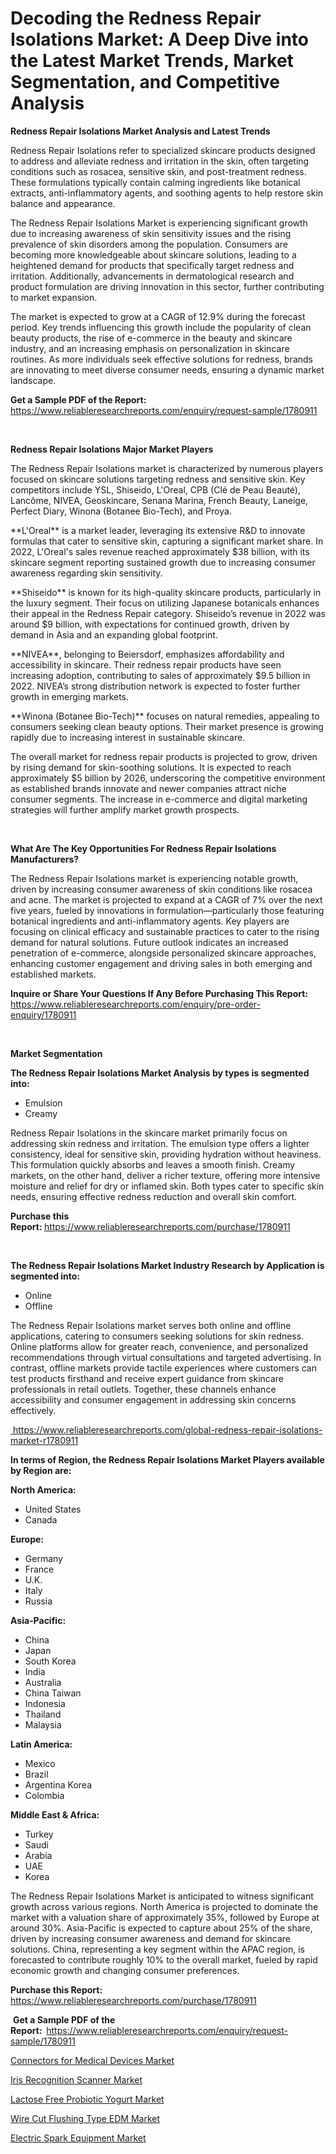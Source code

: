 <p><h1>Decoding the Redness Repair Isolations Market: A Deep Dive into the Latest Market Trends, Market Segmentation, and Competitive Analysis</h1></p><p><strong>Redness Repair Isolations Market Analysis and Latest Trends</strong></p>
<p><p>Redness Repair Isolations refer to specialized skincare products designed to address and alleviate redness and irritation in the skin, often targeting conditions such as rosacea, sensitive skin, and post-treatment redness. These formulations typically contain calming ingredients like botanical extracts, anti-inflammatory agents, and soothing agents to help restore skin balance and appearance.</p><p>The Redness Repair Isolations Market is experiencing significant growth due to increasing awareness of skin sensitivity issues and the rising prevalence of skin disorders among the population. Consumers are becoming more knowledgeable about skincare solutions, leading to a heightened demand for products that specifically target redness and irritation. Additionally, advancements in dermatological research and product formulation are driving innovation in this sector, further contributing to market expansion.</p><p>The market is expected to grow at a CAGR of 12.9% during the forecast period. Key trends influencing this growth include the popularity of clean beauty products, the rise of e-commerce in the beauty and skincare industry, and an increasing emphasis on personalization in skincare routines. As more individuals seek effective solutions for redness, brands are innovating to meet diverse consumer needs, ensuring a dynamic market landscape.</p></p>
<p><strong>Get a Sample PDF of the Report:&nbsp;</strong> <a href="https://www.reliableresearchreports.com/enquiry/request-sample/1780911?utm_campaign=11&utm_medium=2&utm_source=Github&utm_content=ia&utm_term=09102024&utm_id=redness-repair-isolations">https://www.reliableresearchreports.com/enquiry/request-sample/1780911</a></p>
<p>&nbsp;</p>
<p><strong>Redness Repair Isolations Major Market Players</strong></p>
<p><p>The Redness Repair Isolations market is characterized by numerous players focused on skincare solutions targeting redness and sensitive skin. Key competitors include YSL, Shiseido, L'Oreal, CPB (Clé de Peau Beauté), Lancôme, NIVEA, Geoskincare, Senana Marina, French Beauty, Laneige, Perfect Diary, Winona (Botanee Bio-Tech), and Proya.</p><p>**L'Oreal** is a market leader, leveraging its extensive R&D to innovate formulas that cater to sensitive skin, capturing a significant market share. In 2022, L'Oreal's sales revenue reached approximately $38 billion, with its skincare segment reporting sustained growth due to increasing consumer awareness regarding skin sensitivity.</p><p>**Shiseido** is known for its high-quality skincare products, particularly in the luxury segment. Their focus on utilizing Japanese botanicals enhances their appeal in the Redness Repair category. Shiseido’s revenue in 2022 was around $9 billion, with expectations for continued growth, driven by demand in Asia and an expanding global footprint.</p><p>**NIVEA**, belonging to Beiersdorf, emphasizes affordability and accessibility in skincare. Their redness repair products have seen increasing adoption, contributing to sales of approximately $9.5 billion in 2022. NIVEA’s strong distribution network is expected to foster further growth in emerging markets.</p><p>**Winona (Botanee Bio-Tech)** focuses on natural remedies, appealing to consumers seeking clean beauty options. Their market presence is growing rapidly due to increasing interest in sustainable skincare.</p><p>The overall market for redness repair products is projected to grow, driven by rising demand for skin-soothing solutions. It is expected to reach approximately $5 billion by 2026, underscoring the competitive environment as established brands innovate and newer companies attract niche consumer segments. The increase in e-commerce and digital marketing strategies will further amplify market growth prospects.</p></p>
<p>&nbsp;</p>
<p><strong>What Are The Key Opportunities For Redness Repair Isolations Manufacturers?</strong></p>
<p><p>The Redness Repair Isolations market is experiencing notable growth, driven by increasing consumer awareness of skin conditions like rosacea and acne. The market is projected to expand at a CAGR of 7% over the next five years, fueled by innovations in formulation—particularly those featuring botanical ingredients and anti-inflammatory agents. Key players are focusing on clinical efficacy and sustainable practices to cater to the rising demand for natural solutions. Future outlook indicates an increased penetration of e-commerce, alongside personalized skincare approaches, enhancing customer engagement and driving sales in both emerging and established markets.</p></p>
<p><strong>Inquire or Share Your Questions If Any Before Purchasing This Report:</strong> <a href="https://www.reliableresearchreports.com/enquiry/pre-order-enquiry/1780911?utm_campaign=11&utm_medium=2&utm_source=Github&utm_content=ia&utm_term=09102024&utm_id=redness-repair-isolations">https://www.reliableresearchreports.com/enquiry/pre-order-enquiry/1780911</a></p>
<p>&nbsp;</p>
<p><strong>Market Segmentation</strong></p>
<p><strong>The Redness Repair Isolations Market Analysis by types is segmented into:</strong></p>
<p><ul><li>Emulsion</li><li>Creamy</li></ul></p>
<p><p>Redness Repair Isolations in the skincare market primarily focus on addressing skin redness and irritation. The emulsion type offers a lighter consistency, ideal for sensitive skin, providing hydration without heaviness. This formulation quickly absorbs and leaves a smooth finish. Creamy markets, on the other hand, deliver a richer texture, offering more intensive moisture and relief for dry or inflamed skin. Both types cater to specific skin needs, ensuring effective redness reduction and overall skin comfort.</p></p>
<p><strong>Purchase this Report:&nbsp;</strong><a href="https://www.reliableresearchreports.com/purchase/1780911?utm_campaign=11&utm_medium=2&utm_source=Github&utm_content=ia&utm_term=09102024&utm_id=redness-repair-isolations">https://www.reliableresearchreports.com/purchase/1780911</a></p>
<p>&nbsp;</p>
<p><strong>The Redness Repair Isolations Market Industry Research by Application is segmented into:</strong></p>
<p><ul><li>Online</li><li>Offline</li></ul></p>
<p><p>The Redness Repair Isolations market serves both online and offline applications, catering to consumers seeking solutions for skin redness. Online platforms allow for greater reach, convenience, and personalized recommendations through virtual consultations and targeted advertising. In contrast, offline markets provide tactile experiences where customers can test products firsthand and receive expert guidance from skincare professionals in retail outlets. Together, these channels enhance accessibility and consumer engagement in addressing skin concerns effectively.</p></p>
<p><a href="https://www.reliableresearchreports.com/global-redness-repair-isolations-market-r1780911?utm_campaign=11&utm_medium=2&utm_source=Github&utm_content=ia&utm_term=09102024&utm_id=redness-repair-isolations">&nbsp;https://www.reliableresearchreports.com/global-redness-repair-isolations-market-r1780911</a></p>
<p><strong>In terms of Region, the Redness Repair Isolations Market Players available by Region are:</strong></p>
<p>
    <p> <strong> North America: </strong>
        <ul>
            <li>United States</li>
            <li>Canada</li>
        </ul>
        </p> 
    <p> <strong> Europe: </strong>
        <ul>
            <li>Germany</li>
            <li>France</li>
            <li>U.K.</li>
            <li>Italy</li>
            <li>Russia</li>
        </ul>
        </p> 
    <p> <strong> Asia-Pacific: </strong>
        <ul>
            <li>China</li>
            <li>Japan</li>
            <li>South Korea</li>
            <li>India</li>
            <li>Australia</li>
            <li>China Taiwan</li>
            <li>Indonesia</li>
            <li>Thailand</li>
            <li>Malaysia</li>
        </ul>
        </p> 
    <p> <strong> Latin America: </strong>
        <ul>
            <li>Mexico</li>
            <li>Brazil</li>
            <li>Argentina Korea</li>
            <li>Colombia</li>
        </ul>
        </p> 
    <p> <strong> Middle East & Africa: </strong>
        <ul>
            <li>Turkey</li>
            <li>Saudi</li>
            <li>Arabia</li>
            <li>UAE</li>
            <li>Korea</li>
        </ul>
    </p>
    </p>
<p><p>The Redness Repair Isolations Market is anticipated to witness significant growth across various regions. North America is projected to dominate the market with a valuation share of approximately 35%, followed by Europe at around 30%. Asia-Pacific is expected to capture about 25% of the share, driven by increasing consumer awareness and demand for skincare solutions. China, representing a key segment within the APAC region, is forecasted to contribute roughly 10% to the overall market, fueled by rapid economic growth and changing consumer preferences.</p></p>
<p><strong>Purchase this Report: </strong><a href="https://www.reliableresearchreports.com/purchase/1780911?utm_campaign=11&utm_medium=2&utm_source=Github&utm_content=ia&utm_term=09102024&utm_id=redness-repair-isolations">https://www.reliableresearchreports.com/purchase/1780911</a></p>
<p>&nbsp;<strong>Get a Sample PDF of the Report:&nbsp;&nbsp;</strong><a href="https://www.reliableresearchreports.com/enquiry/request-sample/1780911?utm_campaign=11&utm_medium=2&utm_source=Github&utm_content=ia&utm_term=09102024&utm_id=redness-repair-isolations">https://www.reliableresearchreports.com/enquiry/request-sample/1780911</a></p>
<p><strong></strong></p>
<p><p><a href="https://www.linkedin.com/pulse/analyzing-connectors-medical-devices-market-dynamics-growth-dnq4f?utm_campaign=11&utm_medium=2&utm_source=Github&utm_content=ia&utm_term=09102024&utm_id=redness-repair-isolations">Connectors for Medical Devices Market</a></p><p><a href="https://www.linkedin.com/pulse/iris-recognition-scanner-market-size-growing-cagr-123-report-tthff?utm_campaign=11&utm_medium=2&utm_source=Github&utm_content=ia&utm_term=09102024&utm_id=redness-repair-isolations">Iris Recognition Scanner Market</a></p><p><a href="https://issuu.com/reportprime-2/docs/lactose-free-probiotic-yogurt-marke_a1de2f6669e67d?utm_campaign=11&utm_medium=2&utm_source=Github&utm_content=ia&utm_term=09102024&utm_id=redness-repair-isolations">Lactose Free Probiotic Yogurt Market</a></p><p><a href="https://github.com/lawriesievelwij/Market-Research-Report-List-1/blob/main/wire-cut-flushing-type-edm-market.md?utm_campaign=11&utm_medium=2&utm_source=Github&utm_content=ia&utm_term=09102024&utm_id=redness-repair-isolations">Wire Cut Flushing Type EDM Market</a></p><p><a href="https://github.com/mozsorpen/Market-Research-Report-List-1/blob/main/electric-spark-equipment-market.md?utm_campaign=11&utm_medium=2&utm_source=Github&utm_content=ia&utm_term=09102024&utm_id=redness-repair-isolations">Electric Spark Equipment Market</a></p></p>